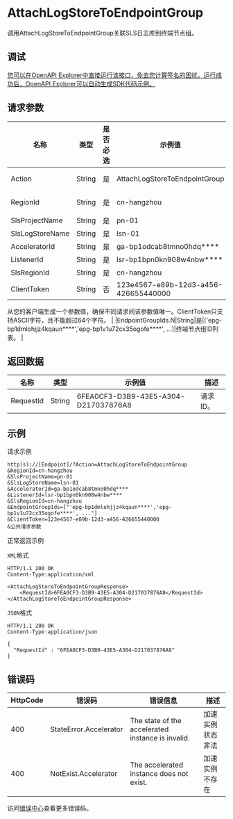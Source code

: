 # AttachLogStoreToEndpointGroup

调用AttachLogStoreToEndpointGroup关联SLS日志库到终端节点组。

## 调试

[您可以在OpenAPI Explorer中直接运行该接口，免去您计算签名的困扰。运行成功后，OpenAPI Explorer可以自动生成SDK代码示例。](https://api.aliyun.com/#product=Ga&api=AttachLogStoreToEndpointGroup&type=RPC&version=2019-11-20)

## 请求参数

|名称|类型|是否必选|示例值|描述|
|--|--|----|---|--|
|Action|String|是|AttachLogStoreToEndpointGroup|系统规定参数。取值：**AttachLogStoreToEndpointGroup**。 |
|RegionId|String|是|cn-hangzhou|全球加速实例所属的地域ID，仅取值：**cn-hangzhou**。 |
|SlsProjectName|String|是|pn-01|SLS项目名称。 |
|SlsLogStoreName|String|是|lsn-01|SLS日志库名称。 |
|AcceleratorId|String|是|ga-bp1odcab8tmno0hdq\*\*\*\*|全球加速实例ID。 |
|ListenerId|String|是|lsr-bp1bpn0kn908w4nbw\*\*\*\*|监听实例ID。 |
|SlsRegionId|String|是|cn-hangzhou|SLS地域ID。 |
|ClientToken|String|否|123e4567-e89b-12d3-a456-426655440000|保证请求幂等性。

 从您的客户端生成一个参数值，确保不同请求间该参数值唯一。ClientToken只支持ASCII字符，且不能超过64个字符。 |
|EndpointGroupIds.N|String|是|\['epg-bp1dmlohjjz4kqaun\*\*\*\*','epg-bp1v1u72cx35ogofe\*\*\*\*', ...\]|终端节点组ID列表。 |

## 返回数据

|名称|类型|示例值|描述|
|--|--|---|--|
|RequestId|String|6FEA0CF3-D3B9-43E5-A304-D217037876A8|请求ID。 |

## 示例

请求示例

```
http(s)://[Endpoint]/?Action=AttachLogStoreToEndpointGroup
&RegionId=cn-hangzhou
&SlsProjectName=pn-01
&SlsLogStoreName=lsn-01
&AcceleratorId=ga-bp1odcab8tmno0hdq****
&ListenerId=lsr-bp1bpn0kn908w4nbw****
&SlsRegionId=cn-hangzhou
&EndpointGroupIds=["'epg-bp1dmlohjjz4kqaun****','epg-bp1v1u72cx35ogofe****', ..."]
&ClientToken=123e4567-e89b-12d3-a456-426655440000
&公共请求参数
```

正常返回示例

`XML`格式

```
HTTP/1.1 200 OK
Content-Type:application/xml

<AttachLogStoreToEndpointGroupResponse>
    <RequestId>6FEA0CF3-D3B9-43E5-A304-D217037876A8</RequestId>
</AttachLogStoreToEndpointGroupResponse>
```

`JSON`格式

```
HTTP/1.1 200 OK
Content-Type:application/json

{
  "RequestId" : "6FEA0CF3-D3B9-43E5-A304-D217037876A8"
}
```

## 错误码

|HttpCode|错误码|错误信息|描述|
|--------|---|----|--|
|400|StateError.Accelerator|The state of the accelerated instance is invalid.|加速实例状态非法|
|400|NotExist.Accelerator|The accelerated instance does not exist.|加速实例不存在|

访问[错误中心](https://error-center.alibabacloud.com/status/product/Ga)查看更多错误码。

